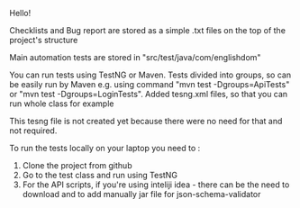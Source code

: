 Hello!

Checklists and Bug report are stored as a simple .txt files on the top of the project's structure

Main automation tests are stored in "src/test/java/com/englishdom"

You can run tests using TestNG or Maven.
Tests divided into groups, so can be easily run by Maven e.g. using command "mvn test -Dgroups=ApiTests" or "mvn test -Dgroups=LoginTests".
Added tesng.xml files, so that you can run whole class for example

This tesng file is not created yet because there were no need for that and not required.

To run the tests locally on your laptop you need to : 

1. Clone the project from github
2. Go to the test class and run using TestNG
3. For the API scripts, if you're using inteliji idea - there can be the need to download and to add manually jar file for json-schema-validator
